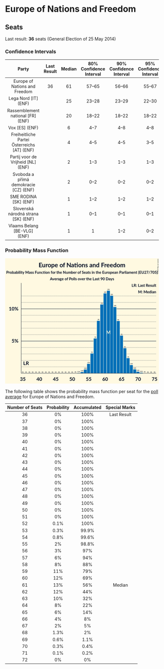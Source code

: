 # Europe of Nations and Freedom

## Seats

Last result: **36** seats (General Election of 25 May 2014)

### Confidence Intervals

| Party | Last Result | Median | 80% Confidence Interval | 90% Confidence Interval | 95% Confidence Interval | 99% Confidence Interval |
|:-----:|:-----------:|:------:|:-----------------------:|:-----------------------:|:-----------------------:|:-----------------------:|
| Europe of Nations and Freedom | 36 | 61 | 57–65 | 56–66 | 55–67 | 54–69 |
| Lega Nord [IT] (ENF) | | 25 | 23–28 | 23–29 | 22–30 | 21–30 |
| Rassemblement national [FR] (ENF) | | 20 | 18–22 | 18–22 | 18–22 | 17–23 |
| Vox [ES] (ENF) | | 6 | 4–7 | 4–8 | 4–8 | 3–8 |
| Freiheitliche Partei Österreichs [AT] (ENF) | | 4 | 4–5 | 4–5 | 3–5 | 3–5 |
| Partij voor de Vrijheid [NL] (ENF) | | 2 | 1–3 | 1–3 | 1–3 | 1–3 |
| Svoboda a přímá demokracie [CZ] (ENF) | | 2 | 0–2 | 0–2 | 0–2 | 0–3 |
| SME RODINA [SK] (ENF) | | 1 | 1–2 | 1–2 | 1–2 | 1–2 |
| Slovenská národná strana [SK] (ENF) | | 1 | 0–1 | 0–1 | 0–1 | 0–1 |
| Vlaams Belang [BE-VLG] (ENF) | | 1 | 1 | 1–2 | 0–2 | 0–2 |

### Probability Mass Function

![Graph with seats probability mass function not yet produced](average-2019-04-15-seats-pmf-europeofnationsandfreedom.png "Seats Probability Mass Function")

The following table shows the probability mass function per seat for the [poll average](average-2019-04-15.html) for Europe of Nations and Freedom.

| Number of Seats | Probability | Accumulated | Special Marks |
|:---------------:|:-----------:|:-----------:|:-------------:|
| 36 | 0% | 100% | Last Result |
| 37 | 0% | 100% |  |
| 38 | 0% | 100% |  |
| 39 | 0% | 100% |  |
| 40 | 0% | 100% |  |
| 41 | 0% | 100% |  |
| 42 | 0% | 100% |  |
| 43 | 0% | 100% |  |
| 44 | 0% | 100% |  |
| 45 | 0% | 100% |  |
| 46 | 0% | 100% |  |
| 47 | 0% | 100% |  |
| 48 | 0% | 100% |  |
| 49 | 0% | 100% |  |
| 50 | 0% | 100% |  |
| 51 | 0% | 100% |  |
| 52 | 0.1% | 100% |  |
| 53 | 0.3% | 99.9% |  |
| 54 | 0.8% | 99.6% |  |
| 55 | 2% | 98.8% |  |
| 56 | 3% | 97% |  |
| 57 | 6% | 94% |  |
| 58 | 8% | 88% |  |
| 59 | 11% | 79% |  |
| 60 | 12% | 69% |  |
| 61 | 13% | 56% | Median |
| 62 | 12% | 44% |  |
| 63 | 10% | 32% |  |
| 64 | 8% | 22% |  |
| 65 | 6% | 14% |  |
| 66 | 4% | 8% |  |
| 67 | 2% | 5% |  |
| 68 | 1.3% | 2% |  |
| 69 | 0.6% | 1.1% |  |
| 70 | 0.3% | 0.4% |  |
| 71 | 0.1% | 0.2% |  |
| 72 | 0% | 0% |  |


